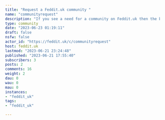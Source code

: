 ```yaml
---
title: "Request a Feddit.uk community " 
name: "communityrequest"
description: "If you see a need for a community on Feddit.uk then the best advice is to start it. If you need help, then post a message requesting volunteers to pitch in on the moderating. Don't worry too much though there's plenty of people around who can advise the important thing is to get the ball rolling.However, if you think Feddit.uk needs a community but you aren't in a position to help it get started then this is the community for you. Start a new post with the idea and then, when someone starts it they can throw a link in.Inspired by:*  [requests@lemmit.online](https://feddit.uk/c/requests@lemmit.online)"
type: community
date: "2023-06-23 01:19:11"
draft: false
nsfw: false
actor_id: "https://feddit.uk/c/communityrequest"
host: feddit.uk
lastmod: "2023-06-21 23:24:48"
published: "2023-06-21 17:55:40"
subscribers: 3
posts: 2
comments: 16
weight: 2
dau: 0
wau: 0
mau: 0
instances:
- "feddit_uk"
tags: 
- "feddit_uk"

---
```


